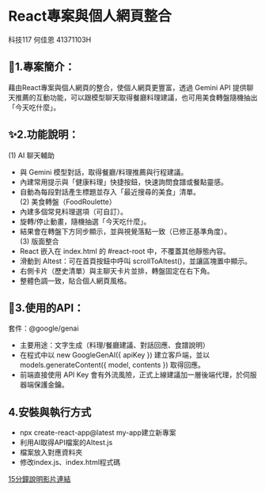 # React專案與個人網頁整合  
科技117 何佳恩 41371103H  
## 📖1.專案簡介：  
藉由React專案與個人網頁的整合，使個人網頁更豐富，透過 Gemini API 提供聊天推薦的互動功能，可以跟模型聊天取得餐廳料理建議，也可用美食轉盤隨機抽出「今天吃什麼」。  
## ✨2.功能說明：  
(1) AI 聊天輔助  
- 與 Gemini 模型對話，取得餐廳/料理推薦與行程建議。  
- 內建常用提示與「健康料理」快捷按鈕，快速詢問食譜或餐點靈感。  
- 自動為每段對話產生標題並存入「最近搜尋的美食」清單。  
(2) 美食轉盤（FoodRoulette）  
- 內建多個常見料理選項（可自訂）。  
- 旋轉/停止動畫，隨機抽選「今天吃什麼」。  
- 結果會在轉盤下方同步顯示，並與視覺落點一致（已修正基準角度）。  
(3) 版面整合  
- React 嵌入在 index.html 的 #react-root 中，不覆蓋其他靜態內容。  
- 滑動到 AItest：可在首頁按鈕中呼叫 scrollToAItest()，並讓區塊置中顯示。  
- 右側卡片（歷史清單）與主聊天卡片並排，轉盤固定在右下角。  
- 整體色調一致，貼合個人網頁風格。  

## 🔗3.使用的API：  
套件：@google/genai  
- 主要用途：文字生成（料理/餐廳建議、對話回應、食譜說明）  
- 在程式中以 new GoogleGenAI({ apiKey }) 建立客戶端，並以 models.generateContent({ model, contents }) 取得回應。  
- 前端直接使用 API Key 會有外流風險，正式上線建議加一層後端代理，於伺服器端保護金鑰。

## 4.安裝與執行方式  
- npx create-react-app@latest my-app建立新專案
- 利用AI取得API檔案的AItest.js
- 檔案放入對應資料夾
- 修改index.js、index.html程式碼

[15分鐘說明影片連結](https://youtu.be/sOcI4quyyMQ)

